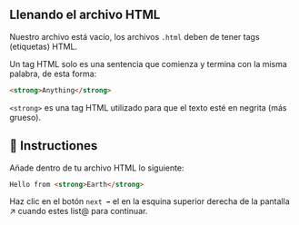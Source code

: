 ## Llenando el archivo HTML

Nuestro archivo está vacío, los archivos `.html` deben de tener tags (etiquetas) HTML.

Un tag HTML solo es una sentencia que comienza y termina con la misma palabra, de esta forma:
 

```html
<strong>Anything</strong>
```

`<strong>` es una tag HTML utilizado para que el texto esté en negrita (más grueso).

## 📝 Instructiones 

Añade dentro de tu archivo HTML lo siguiente:

```html
Hello from <strong>Earth</strong>
```

Haz clic en el botón `next ➡` el en la esquina superior derecha de la pantalla ↗ cuando estes list@ para continuar.
